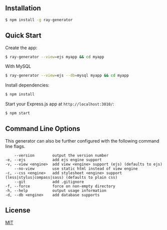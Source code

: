 
## Installation

```sh
$ npm install -g ray-generator
```

## Quick Start

Create the app:

```bash
$ ray-generator --view=ejs myapp && cd myapp
```
With MySQL
```bash
$ ray-generator --view=ejs --db=mysql myapp && cd myapp
```

Install dependencies:

```bash
$ npm install
```

Start your Express.js app at `http://localhost:3010/`:

```bash
$ npm start
```

## Command Line Options

This generator can also be further configured with the following command line flags.

        --version        output the version number
    -e, --ejs            add ejs engine support
    -v, --view <engine>  add view <engine> support (ejs) (defaults to ejs)
        --no-view        use static html instead of view engine
    -c, --css <engine>   add stylesheet <engine> support (less|stylus|compass|sass) (defaults to plain css)
        --git            add .gitignore
    -f, --force          force on non-empty directory
    -h, --help           output usage information
    -d, --db <engine>    add database supports

## License

[MIT](LICENSE)
